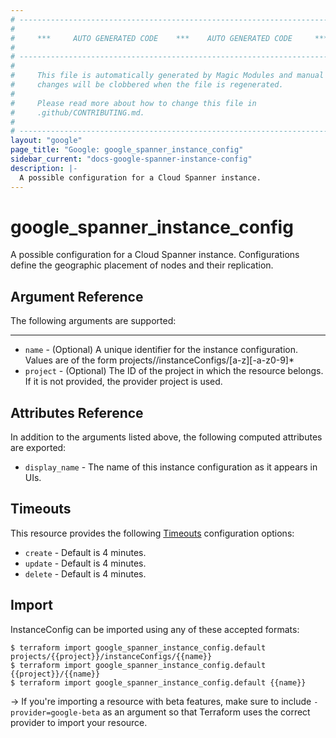 ```yaml
---
# ----------------------------------------------------------------------------
#
#     ***     AUTO GENERATED CODE    ***    AUTO GENERATED CODE     ***
#
# ----------------------------------------------------------------------------
#
#     This file is automatically generated by Magic Modules and manual
#     changes will be clobbered when the file is regenerated.
#
#     Please read more about how to change this file in
#     .github/CONTRIBUTING.md.
#
# ----------------------------------------------------------------------------
layout: "google"
page_title: "Google: google_spanner_instance_config"
sidebar_current: "docs-google-spanner-instance-config"
description: |-
  A possible configuration for a Cloud Spanner instance.
---
```


# google\_spanner\_instance\_config

A possible configuration for a Cloud Spanner instance. Configurations
define the geographic placement of nodes and their replication.



## Argument Reference

The following arguments are supported:



- - -


* `name` -
  (Optional)
  A unique identifier for the instance configuration. Values are of the
  form projects/<project>/instanceConfigs/[a-z][-a-z0-9]*
* `project` - (Optional) The ID of the project in which the resource belongs.
    If it is not provided, the provider project is used.


## Attributes Reference

In addition to the arguments listed above, the following computed attributes are exported:


* `display_name` -
  The name of this instance configuration as it appears in UIs.


## Timeouts

This resource provides the following
[Timeouts](/docs/configuration/resources.html#timeouts) configuration options:

- `create` - Default is 4 minutes.
- `update` - Default is 4 minutes.
- `delete` - Default is 4 minutes.

## Import

InstanceConfig can be imported using any of these accepted formats:

```
$ terraform import google_spanner_instance_config.default projects/{{project}}/instanceConfigs/{{name}}
$ terraform import google_spanner_instance_config.default {{project}}/{{name}}
$ terraform import google_spanner_instance_config.default {{name}}
```

-> If you're importing a resource with beta features, make sure to include `-provider=google-beta`
as an argument so that Terraform uses the correct provider to import your resource.
